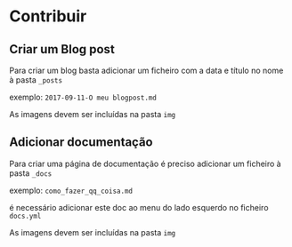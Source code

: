 # Contribuir 

## Criar um Blog post
Para criar um blog basta adicionar um ficheiro com a data e título no nome à pasta ```_posts```

exemplo:
```2017-09-11-O meu blogpost.md```


As imagens devem ser incluídas na pasta ```img```

## Adicionar documentação
Para criar uma página de documentação é preciso adicionar um ficheiro à pasta ```_docs```

exemplo:
```como_fazer_qq_coisa.md```

é necessário adicionar este doc ao menu do lado esquerdo no ficheiro ```docs.yml```

As imagens devem ser incluídas na pasta ```img```
